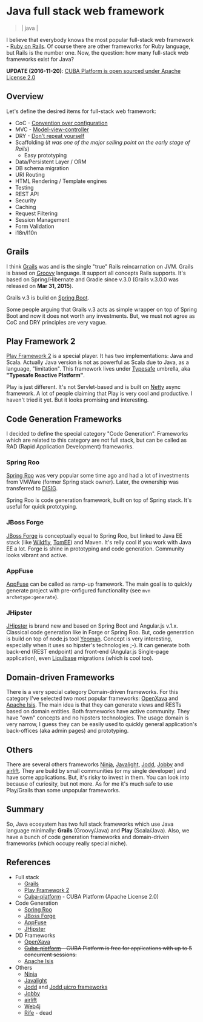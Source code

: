 # Java full stack web framework
> | java |

I believe that everybody knows the most popular full-stack web framework - [Ruby on Rails](http://rubyonrails.org). Of course there are other frameworks for Ruby language, but Rails is the number one. Now, the question: how many full-stack web frameworks exist for Java?

**UPDATE (2016-11-20)**: [CUBA Platform is open sourced under Apache License 2.0](https://www.cuba-platform.com/blog-tags/open-source)

## Overview

Let's define the desired items for full-stack web framework:

- CoC - [Convention over configuration](http://en.wikipedia.org/wiki/Convention_over_configuration)
- MVC - [Model-view-controller](http://en.wikipedia.org/wiki/Model%E2%80%93view%E2%80%93controller)
- DRY - [Don't repeat yourself](http://en.wikipedia.org/wiki/Don%27t_repeat_yourself)
- Scaffolding (_it was one of the major selling point on the early stage of Rails_)
  - Easy prototyping
- Data/Persistent Layer / ORM
- DB schema migration
- URI Routing
- HTML Rendering / Template engines
- Testing
- REST API
- Security
- Caching
- Request Filtering
- Session Management
- Form Validation
- i18n/l10n

## Grails

I think  [Grails](https://grails.org) was and is the single "true" Rails reincarnation on JVM. Grails is based on [Groovy](http://www.groovy-lang.org/) language. It support all concepts Rails supports. It's based on Spring/Hibernate and Gradle since v.3.0 (Grails v.3.0.0 was released on **Mar 31, 2015**).

Grails v.3 is build on [Spring Boot](http://projects.spring.io/spring-boot/).

Some people arguing that Grails v.3 acts as simple wrapper on top of Spring Boot and now it does not worth any investments. But, we must not agree as CoC and DRY principles are very vague.

## Play Framework 2

[Play Framework 2](https://www.playframework.com/) is a special player. It has two implementations: Java and Scala. Actually Java version is not as powerful as Scala due to Java, as a language, "limitation". This framework lives under [Typesafe](http://typesafe.com/) umbrella, aka **"Typesafe Reactive Platform"**.

Play is just different. It's not Servlet-based and is built on [Netty](http://netty.io/) async framework. A lot of people claiming that Play is very cool and productive. I haven't tried it yet. But it looks promising and interesting.

## Code Generation Frameworks

I decided to define the special category "Code Generation". Frameworks which are related  to this category are not full stack, but can be called as RAD (Rapid Application Development) frameworks.

### Spring Roo

[Spring Roo](http://projects.spring.io/spring-roo/) was very popular some time ago and had a lot of investments from VMWare (former Spring stack owner). Later, the ownership was transferred to [DISIG](http://www.disid.com).

Spring Roo is code generation framework, built on top of Spring stack. It's useful for quick prototyping.

### JBoss Forge

[JBoss Forge](http://forge.jboss.org/) is conceptually equal to Spring Roo, but linked to Java EE stack (like [Wildfly](http://wildfly.org/), [TomEE](http://tomee.apache.org/apache-tomee.html)) and Maven. It's relly cool if you work with Java EE a lot. Forge is shine in prototyping and code generation. Community looks vibrant and active.

### AppFuse

[AppFuse](http://appfuse.org/) can be called as ramp-up framework. The main goal is to quickly generate project with pre-onfigured functionality (see `mvn archetype:generate`).

### JHipster

[JHipster](https://jhipster.github.io/) is brand new and based on Spring Boot and Angular.js v.1.x. Classical code generation like in Forge or Spring Roo. But, code generation is build on top of node.js tool [Yeoman](http://yeoman.io/). Concept is very interesting, especially when it uses so hipster's technologies ;-).
It can generate both back-end (REST endpoint) and front-end (Angular.js Single-page application), even [Liquibase](http://www.liquibase.org/) migrations (which is cool too).

## Domain-driven Frameworks

There is a very special category Domain-driven frameworks. For this category I've selected two most popular frameworks: [OpenXava](http://www.openxava.org/) and [Apache Isis](http://isis.apache.org/). The main idea is that they can generate views and RESTs based on domain entities. Both frameworks have active community. They have "own" concepts and no hipsters technologies. The usage domain is very narrow, I guess they can be easily used to quickly general application's back-offices (aka admin pages) and prototyping.

## Others

There are several others frameworks [Ninja](http://www.ninjaframework.org/), [Javalight](http://javalite.io/), [Jodd](http://joddframework.org/), [Jobby](http://jooby.org/) and [airlift](https://github.com/airlift/airlift). They are build by small communities (or my single developer) and have some applications. But, it's risky to invest in them. You can look into because of curiosity, but not more. As for me it's much safe to use Play/Grails than some unpopular frameworks.

## Summary

So, Java ecosystem has two full stack frameworks which use Java language minimally: **Grails** (Groovy/Java) and **Play** (Scala/Java). Also, we have a bunch of code generation frameworks and domain-driven frameworks (which occupy really special niche).

## References

- Full stack
  - [Grails](https://grails.org/)
  - [Play Framework 2](https://www.playframework.com/)
  - [Cuba-platform](https://www.cuba-platform.com) - CUBA Platform (Apache License 2.0)
- Code Generation
  - [Spring Roo](http://projects.spring.io/spring-roo/)
  - [JBoss Forge](http://forge.jboss.org/)
  - [AppFuse](http://appfuse.org/)
  - [JHipster](https://jhipster.github.io/)
- DD Frameworks
  - [OpenXava](http://www.openxava.org/)
  - ~~[Cuba-platform](https://www.cuba-platform.com) - CUBA Platform is free for applications with up to 5 concurrent sessions.~~
  - [Apache Isis](http://isis.apache.org/)
- Others
  - [Ninja](http://www.ninjaframework.org/)  
  - [Javalight](http://javalite.io/)
  - [Jodd](http://jodd.org/) and [Jodd µicro frameworks](http://joddframework.org/)
  - [Jobby](http://jooby.org/)
  - [airlift](https://github.com/airlift/airlift)
  - [Web4j](http://www.web4j.com/)
  - [Rife](http://rifers.org/) - dead
